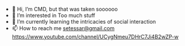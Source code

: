 - 👋 Hi, I’m CMD, but that was taken soooooo
- 👀 I’m interested in Too much stuff
- 🌱 I’m currently learning the intricacies of social interaction
- 📫 How to reach me setessar@gmail.com https://www.youtube.com/channel/UCygNmeu7DHrC7Ji4B2wZP-w

<!---
UwUimapewson/UwUimapewson is a ✨ special ✨ repository because its `README.md` (this file) appears on your GitHub profile.
You can click the Preview link to take a look at your changes.
--->
